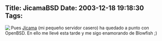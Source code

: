 Title: JicamaBSD
Date: 2003-12-18 19:18:30
Tags: 
---
<img align="left" src="http://web.archive.org/web/20031226230140/http://www.damog.net/files/jicama.png"/>Pues <a href="http://web.archive.org/web/20031226230140/http://200.78.37.203/">Jícama</a> (mi pequeño servidor casero) ha quedado a punto con OpenBSD. En ello me llevé esta tarde y me sigo enamorando de Blowfish ;)
